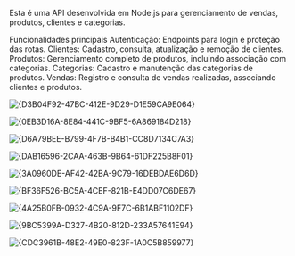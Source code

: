 Esta é uma API desenvolvida em Node.js para gerenciamento de vendas, produtos, clientes e categorias.



Funcionalidades principais
Autenticação: Endpoints para login e proteção das rotas.
Clientes: Cadastro, consulta, atualização e remoção de clientes.
Produtos: Gerenciamento completo de produtos, incluindo associação com categorias.
Categorias: Cadastro e manutenção das categorias de produtos.
Vendas: Registro e consulta de vendas realizadas, associando clientes e produtos.

![{D3B04F92-47BC-412E-9D29-D1E59CA9E064}](https://github.com/user-attachments/assets/23232e91-9188-416e-87ca-b00e3538af3c)

![{0EB3D16A-8E84-441C-9BF5-6A869184D218}](https://github.com/user-attachments/assets/f0ce8d5d-abb6-4847-b060-02274a668256)

![{D6A79BEE-B799-4F7B-B4B1-CC8D7134C7A3}](https://github.com/user-attachments/assets/3f377ba6-c10b-4107-8983-3bbcef41a7e0)

![{DAB16596-2CAA-463B-9B64-61DF225B8F01}](https://github.com/user-attachments/assets/08490379-7817-4140-8c0d-343ae84c7d37)

![{3A0960DE-AF42-42BA-9C79-16DEBDAE6D6D}](https://github.com/user-attachments/assets/79a835b5-5f74-4a1e-8ac0-cb6d6bef91f8)

![{BF36F526-BC5A-4CEF-821B-E4DD07C6DE67}](https://github.com/user-attachments/assets/170fad74-8069-496d-a48c-cb209e6f09ea)

![{4A25B0FB-0932-4C9A-9F7C-6B1ABF1102DF}](https://github.com/user-attachments/assets/9e49ec03-6779-4754-b850-b892f92d8dbd)

![{9BC5399A-D327-4B20-812D-233A57641E94}](https://github.com/user-attachments/assets/d7ca87bb-4d14-4f0d-ac15-90c7aa17361c)

![{CDC3961B-48E2-49E0-823F-1A0C5B859977}](https://github.com/user-attachments/assets/030dcb9f-4ae5-4a93-847d-5b6ce55e3cfc)

